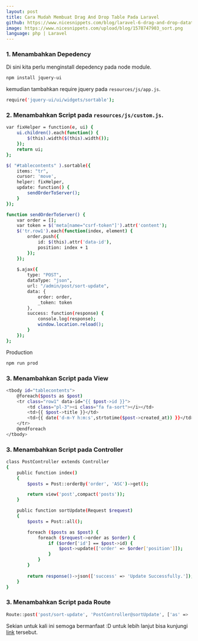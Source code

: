 ```yaml
---
layout: post
title: Cara Mudah Membuat Drag And Drop Table Pada Laravel
github: https://www.nicesnippets.com/blog/laravel-6-drag-and-drop-datatable-rows-for-sorting-example
image: https://www.nicesnippets.com/upload/blog/1578747903_sort.png
language: php | Laravel
---
```


### 1. Menambahkan Depedency
Di sini kita perlu menginstall depedency pada node module.
```bash
npm install jquery-ui
```
kemudian tambahkan require jquery pada `resources/js/app.js`.
```bash
require('jquery-ui/ui/widgets/sortable');
```

### 2. Menambahkan Script pada `resources/js/custom.js`.
```bash
var fixHelper = function(e, ui) {
    ui.children().each(function() {
        $(this).width($(this).width());
    });
    return ui;
};

$( "#tablecontents" ).sortable({
    items: "tr",
    cursor: 'move',
    helper: fixHelper,
    update: function() {
        sendOrderToServer();
    }
});

function sendOrderToServer() {
    var order = [];
    var token = $('meta[name="csrf-token"]').attr('content');
    $('tr.row1').each(function(index, element) {
        order.push({
            id: $(this).attr('data-id'),
            position: index + 1
        });
    });
    
    $.ajax({
        type: "POST", 
        dataType: "json", 
        url: "/admin/post/sort-update",
        data: {
            order: order,
            _token: token
        },
        success: function(response) {
            console.log(response);
            window.location.reload();
        }
    });
};
```

Production
```bash
npm run prod
```

### 3. Menambahkan Script pada View
```bash
<tbody id="tablecontents">
    @foreach($posts as $post)
    <tr class="row1" data-id="{{ $post->id }}">
        <td class="pl-3"><i class="fa fa-sort"></i></td>
        <td>{{ $post->title }}</td>
        <td>{{ date('d-m-Y h:m:s',strtotime($post->created_at)) }}</td>
    </tr>
    @endforeach
</tbody>
```

### 3. Menambahkan Script pada Controller
```bash
class PostController extends Controller
{
    public function index()
    {
        $posts = Post::orderBy('order', 'ASC')->get();

        return view('post',compact('posts'));
    }

    public function sortUpdate(Request $request)
    {
        $posts = Post::all();

        foreach ($posts as $post) {
            foreach ($request->order as $order) {
                if ($order['id'] == $post->id) {
                    $post->update(['order' => $order['position']]);
                }
            }
        }
        
        return response()->json(['success' => 'Update Successfully.']);
    }
}
```

### 3. Menambahkan Script pada Route
```bash
Route::post('post/sort-update', 'PostController@sortUpdate', ['as' => 'admin'])->name('admin.post.sort-update');
```

Sekian untuk kali ini semoga bermanfaat :D untuk lebih lanjut bisa kunjungi [link](https://www.nicesnippets.com/blog/laravel-6-drag-and-drop-datatable-rows-for-sorting-example) tersebut.
